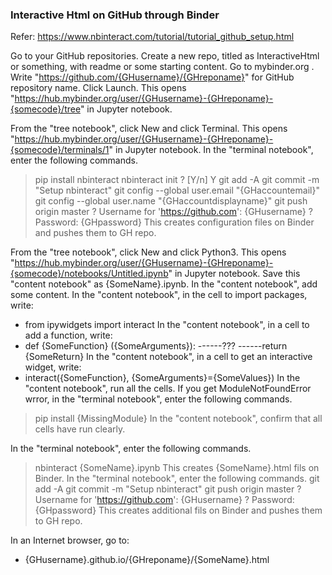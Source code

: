 ### Interactive Html on GitHub through Binder

Refer: https://www.nbinteract.com/tutorial/tutorial_github_setup.html

Go to your GitHub repositories.
Create a new repo, titled as InteractiveHtml or something,  with readme or some starting content.
Go to mybinder.org .
Write "https://github.com/{GHusername}/{GHreponame}" for GitHub repository name.
Click Launch.
This opens "https://hub.mybinder.org/user/{GHusername}-{GHreponame}-{somecode}/tree" in Jupyter notebook.

From the "tree notebook", click New and click Terminal.
This opens "https://hub.mybinder.org/user/{GHusername}-{GHreponame}-{somecode}/terminals/1" in Jupyter notebook.
In the "terminal notebook", enter the following commands.
> pip install nbinteract
> nbinteract init
? [Y/n] Y
> git add -A
> git commit -m "Setup nbinteract"
> git config --global user.email "{GHaccountemail}"
> git config --global user.name "{GHaccountdisplayname}"
> git push origin master
? Username for 'https://github.com': {GHusername}
? Password: {GHpassword}
This creates configuration files on Binder and pushes them to GH repo.
  
From the "tree notebook", click New and click Python3.
This opens "https://hub.mybinder.org/user/{GHusername}-{GHreponame}-{somecode}/notebooks/Untitled.ipynb" in Jupyter notebook.
Save this "content notebook" as {SomeName}.ipynb.
In the "content notebook", add some content.
In the "content notebook", in the cell to import packages, write:
- from ipywidgets import interact
In the "content notebook", in a cell to add a function, write:
- def {SomeFunction} ({SomeArguments}):
------???
------return {SomeReturn}
In the "content notebook", in a cell to get an interactive widget, write:
- interact({SomeFunction}, {SomeArguments}={SomeValues})
In the "content notebook", run all the cells.
If you get ModuleNotFoundError wrror, in the "terminal notebook", enter the following commands.
> pip install {MissingModule}
In the "content notebook", confirm that all cells have run clearly.

In the "terminal notebook", enter the following commands.
> nbinteract {SomeName}.ipynb
This creates {SomeName}.html fils on Binder.
In the "terminal notebook", enter the following commands.
> git add -A
> git commit -m "Setup nbinteract"
> git push origin master
? Username for 'https://github.com': {GHusername}
? Password: {GHpassword}
This creates additional fils on Binder and pushes them to GH repo.

In an Internet browser, go to:
- {GHusername}.github.io/{GHreponame}/{SomeName}.html
